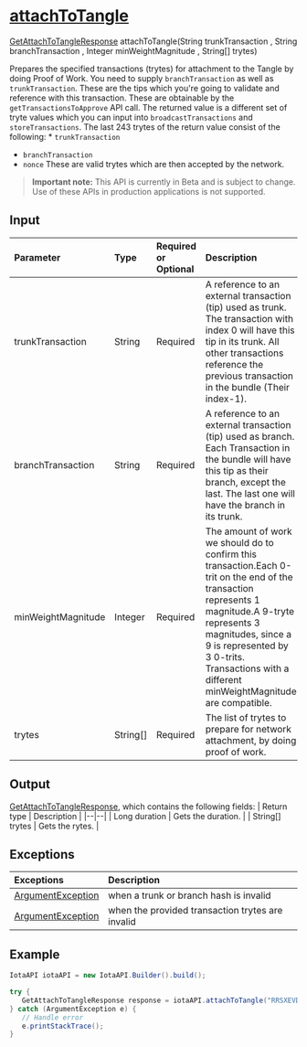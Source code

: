 
# [attachToTangle](https://github.com/iotaledger/iota-java/blob/master/jota/src/main/java/org/iota/jota/IotaAPICore.java#L608)
 [GetAttachToTangleResponse](https://github.com/iotaledger/iota-java/blob/master/jota/src/main/java/org/iota/jota/dto/response/GetAttachToTangleResponse.java) attachToTangle(String trunkTransaction , String branchTransaction , Integer minWeightMagnitude , String[] trytes)

 Prepares the specified transactions (trytes) for attachment to the Tangle by doing Proof of Work. You need to supply `branchTransaction` as well as `trunkTransaction`. These are the tips which you're going to validate and reference with this transaction.  These are obtainable by the `getTransactionsToApprove` API call. 
  The returned value is a different set of tryte values which you can input into  `broadcastTransactions` and `storeTransactions`. 
  The last 243 trytes of the return value consist of the following:  * `trunkTransaction`
 * `branchTransaction`
 * `nonce`
   These are valid trytes which are then accepted by the network.
> **Important note:** This API is currently in Beta and is subject to change. Use of these APIs in production applications is not supported.

## Input
| Parameter       | Type | Required or Optional | Description |
|:---------------|:--------|:--------| :--------|
| trunkTransaction | String | Required | A reference to an external transaction (tip) used as trunk. The transaction with index 0 will have this tip in its trunk. All other transactions reference the previous transaction in the bundle (Their index-1). |
| branchTransaction | String | Required | A reference to an external transaction (tip) used as branch.  Each Transaction in the bundle will have this tip as their branch, except the last.  The last one will have the branch in its trunk. |
| minWeightMagnitude | Integer | Required | The amount of work we should do to confirm this transaction.Each 0-trit on the end of the transaction represents 1 magnitude.A 9-tryte represents 3 magnitudes, since a 9 is represented by 3 0-trits.   Transactions with a different minWeightMagnitude are compatible. |
| trytes | String[] | Required | The list of trytes to prepare for network attachment, by doing proof of work. |
    
## Output
[GetAttachToTangleResponse](https://github.com/iotaledger/iota-java/blob/master/jota/src/main/java/org/iota/jota/dto/response/GetAttachToTangleResponse.java), which contains the following fields:
| Return type | Description |
|--|--|
| Long duration | Gets the duration. |
| String[] trytes | Gets the rytes. |

## Exceptions
| Exceptions     | Description |
|:---------------|:--------|
| [ArgumentException](https://github.com/iotaledger/iota-java/blob/master/jota/src/main/java/org/iota/jota/error/ArgumentException.java) | when a trunk or branch hash is invalid |
| [ArgumentException](https://github.com/iotaledger/iota-java/blob/master/jota/src/main/java/org/iota/jota/error/ArgumentException.java) | when the provided transaction trytes are invalid |


 ## Example
 
 ```Java
 IotaAPI iotaAPI = new IotaAPI.Builder().build();

try { 
    GetAttachToTangleResponse response = iotaAPI.attachToTangle("RRSXEVDVMVKOGEQKUFWBMC9RWMCOKUAWALZTGM9LPMLJI9YWMMDUDTHEEYCCCVWTNSKMACASYYFVUDQL9", "YDQTZVCQTCBAJKTWRAGNFDTFHCWLIUYETWXTDIOPUDES9KHDCJLX9TPFEXOXZZUG9HXHWBETOIMHNBMFZ", 18, new String[]{"HUKVHVIHNEWTXKEQRALHL9CFJ ... AMO9XCEIYQBQIQPBKXENXTFGJ", "IW9LITHXLNDMUVPKNFOABAFOW ... QQUYIRBVKXEKFNXKQYLKNBNDD"});
} catch (ArgumentException e) { 
    // Handle error
    e.printStackTrace(); 
}
 ```
